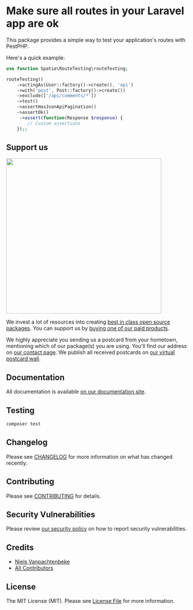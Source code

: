 # Make sure all routes in your Laravel app are ok

This package provides a simple way to test your application's routes with PestPHP.

Here's a quick example:

```php
use function Spatie\RouteTesting\routeTesting;

routeTesting()
    ->actingAs(User::factory()->create(), 'api')
    ->with('post', Post::factory()->create())
    ->exclude(['/api/comments/*'])
    ->test()
    ->assertHasJsonApiPagination()
    ->assertOk()
     ->assert(function(Response $response) {
        // Custom assertions
    });;
```

## Support us

[<img src="https://github-ads.s3.eu-central-1.amazonaws.com/laravel-pdf.jpg?t=1" width="419px" />](https://spatie.be/github-ad-click/laravel-pdf)

We invest a lot of resources into creating [best in class open source packages](https://spatie.be/open-source). You can support us by [buying one of our paid products](https://spatie.be/open-source/support-us).

We highly appreciate you sending us a postcard from your hometown, mentioning which of our package(s) you are using. You'll find our address on [our contact page](https://spatie.be/about-us). We publish all received postcards on [our virtual postcard wall](https://spatie.be/open-source/postcards).

## Documentation

All documentation is available [on our documentation site](https://spatie.be/docs/pest-plugin-route-testing).

## Testing

```bash
composer test
```

## Changelog

Please see [CHANGELOG](CHANGELOG.md) for more information on what has changed recently.

## Contributing

Please see [CONTRIBUTING](CONTRIBUTING.md) for details.

## Security Vulnerabilities

Please review [our security policy](../../security/policy) on how to report security vulnerabilities.

## Credits

- [Niels Vanpachtenbeke](https://github.com/nielsvanpach)
- [All Contributors](../../contributors)

## License

The MIT License (MIT). Please see [License File](LICENSE.md) for more information.
